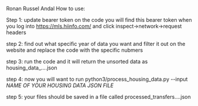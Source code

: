 Ronan Russel Andal
How to use:

Step 1: update bearer token on the code
you will find this bearer token when you log into https://mls.hiinfo.com/
and click inspect->network->request headers

step 2: find out what specific year of data you want
and filter it out on the website and replace the code with the specific nubmers

step 3: run the code and it will return the unsorted data as housing_data_....json

step 4: now you will want to run python3/process_housing_data.py --input *NAME OF YOUR HOUSING DATA JSON FILE*

step 5: your files should be saved in a file called processed_transfers....json
